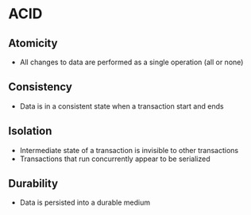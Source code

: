# ACID

## Atomicity

- All changes to data are performed as a single operation (all or none)

## Consistency

- Data is in a consistent state when a transaction start and ends

## Isolation

- Intermediate state of a transaction is invisible to other transactions
- Transactions that run concurrently appear to be serialized

## Durability

- Data is persisted into a durable medium
